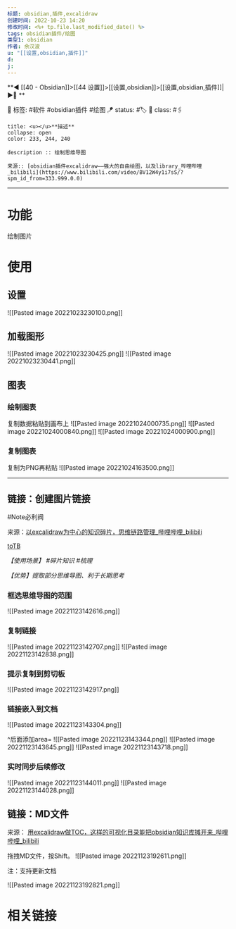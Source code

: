 ```yaml
---
标题: obsidian,插件,excalidraw
创建时间: 2022-10-23 14:20
修改时间: <%+ tp.file.last_modified_date() %>
tags: obsidian插件/绘图
类型1: obsidian
作者: 余汉波
u: "[[设置,obsidian,插件]]"
d:
j: 
---
```


**◀️ [[40 - Obsidian]]>[[44 设置]]>[[设置,obsidian]]>[[设置,obsidian,插件]]| ▶️📎 **  

🧩 标签:  #软件 #obsidian插件 #绘图
🪁 status: #🏷️
🎏 class: #🖇️

```ad-info
title: <u></u>**描述**
collapse: open
color: 233, 244, 240

description :: 绘制思维导图

来源:: [obsidian插件excalidraw——强大的自由绘图，以及library_哔哩哔哩_bilibili](https://www.bilibili.com/video/BV12W4y1i7sS/?spm_id_from=333.999.0.0)
```

---

# 功能
绘制图片

# 使用

## 设置

![[Pasted image 20221023230100.png]]

## 加载图形

![[Pasted image 20221023230425.png]]
![[Pasted image 20221023230441.png]]

## 图表
### 绘制图表
复制数据粘贴到画布上
![[Pasted image 20221024000735.png]]
![[Pasted image 20221024000840.png]]
![[Pasted image 20221024000900.png]]
### 复制图表
复制为PNG再粘贴
![[Pasted image 20221024163500.png]]

---

## 链接：创建图片链接

#Note必利阀 

来源：[以excalidraw为中心的知识碎片，思维链路管理_哔哩哔哩_bilibili](https://www.bilibili.com/video/BV18K411f7wJ/?spm_id_from=333.999.0.0)

[toTB](brain://5563A1B6-159E-5A05-9EFD-EB1F2A2D40C7/45D9D029-46AE-1A42-EAB8-DFDA967C3050/Bilibili%2CNote%E5%BF%85%E5%88%A9%E9%98%80%2C%E4%BB%A5excalidraw%E4%B8%BA%E4%B8%AD%E5%BF%83%E7%9A%84%E7%9F%A5%E8%AF%86%E7%A2%8E%E7%89%87%EF%BC%8C%E6%80%9D%E7%BB%B4%E9%93%BE%E8%B7%AF%E7%AE%A1%E7%90%86)

*【使用场景】 #碎片知识 #梳理*

*【优势】提取部分思维导图、利于长期思考*

### 框选思维导图的范围
![[Pasted image 20221123142616.png]]
### 复制链接
![[Pasted image 20221123142707.png]]
![[Pasted image 20221123142838.png]]
### 提示复制到剪切板
![[Pasted image 20221123142917.png]]
### 链接嵌入到文档
![[Pasted image 20221123143304.png]]

^后面添加area=
![[Pasted image 20221123143344.png]]
![[Pasted image 20221123143645.png]]
![[Pasted image 20221123143718.png]]
### 实时同步后续修改
![[Pasted image 20221123144011.png]]
![[Pasted image 20221123144028.png]]

## 链接：MD文件
来源：
[用excalidraw做TOC，这样的可视化目录能把obsidian知识库摊开来_哔哩哔哩_bilibili](https://www.bilibili.com/video/BV11Y41137gk/?spm_id_from=333.999.0.0)

拖拽MD文件，按Shift。
![[Pasted image 20221123192611.png]]

注：支持更新文档

![[Pasted image 20221123192821.png]]

# 相关链接







